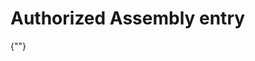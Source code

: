 # Authorized Assembly entry

{"<authorizedType Assembly="PSActivity, Version=1.0.0.0, Culture=neutral, PublicKeyToken=8c2fe5a48e756d57" Namespace="PSActivity" TypeName="Activity" Authorized="True" />"}